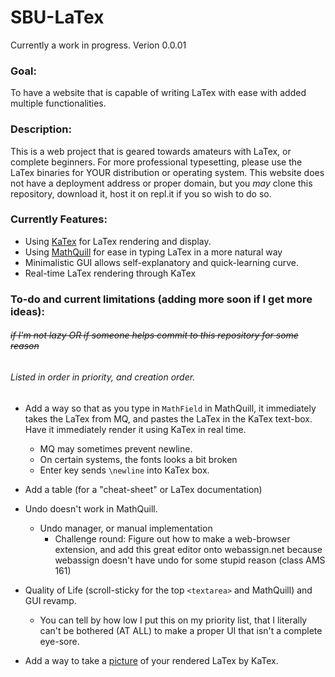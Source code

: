 # SBU-LaTex

Currently a work in progress. Verion 0.0.01
### Goal:
To have a website that is capable of writing LaTex with ease with added multiple functionalities.

### Description:
This is a web project that is geared towards amateurs with LaTex, or complete beginners. For more professional typesetting, please use the LaTex binaries for YOUR distribution or operating system. This website does not have a deployment address or proper domain, but you _may_ clone this repository, download it, host it on repl.it if you so wish to do so.

### Currently Features:
* Using [KaTex](https://katex.org/) for LaTex rendering and display.
* Using [MathQuill](http://mathquill.com/) for ease in typing LaTex in a more natural way
* Minimalistic GUI allows self-explanatory and quick-learning curve.
* Real-time LaTex rendering through KaTex

### To-do and current limitations (adding more soon if I get more ideas):
###### ~~if I'm not lazy OR if someone helps commit to this repository for some reason~~
###### Listed in order in priority, and creation order.
* Add a way so that as you type in `MathField` in MathQuill, it immediately takes the LaTex from MQ, and pastes the LaTex in the KaTex text-box. Have it immediately render it using KaTex in real time.
  * MQ may sometimes prevent newline.
  * On certain systems, the fonts looks a bit broken
  * Enter key sends `\newline` into KaTex box.
* Add a table (for a "cheat-sheet" or LaTex documentation)
* Undo doesn't work in MathQuill. 
  * Undo manager, or manual implementation
    * Challenge round:
      Figure out how to make a web-browser extension, and add this great editor onto webassign.net because webassign doesn't have undo for some stupid reason (class AMS 161)

* Quality of Life (scroll-sticky for the top `<textarea>` and MathQuill) and GUI revamp.
  * You can tell by how low I put this on my priority list, that I literally can't be bothered (AT ALL) to make a proper UI that isn't a complete eye-sore.
* Add a way to take a [picture](https://html2canvas.hertzen.com) of your rendered LaTex by KaTex.
